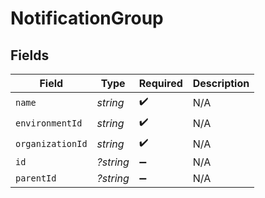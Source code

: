 # NotificationGroup


## Fields

| Field              | Type               | Required           | Description        |
| ------------------ | ------------------ | ------------------ | ------------------ |
| `name`             | *string*           | :heavy_check_mark: | N/A                |
| `environmentId`    | *string*           | :heavy_check_mark: | N/A                |
| `organizationId`   | *string*           | :heavy_check_mark: | N/A                |
| `id`               | *?string*          | :heavy_minus_sign: | N/A                |
| `parentId`         | *?string*          | :heavy_minus_sign: | N/A                |